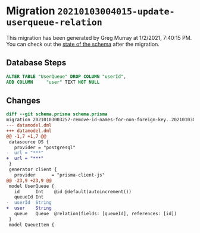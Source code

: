 # Migration `20210103004015-update-userqueue-relation`

This migration has been generated by Greg Murray at 1/2/2021, 7:40:15 PM.
You can check out the [state of the schema](./schema.prisma) after the migration.

## Database Steps

```sql
ALTER TABLE "UserQueue" DROP COLUMN "userId",
ADD COLUMN     "user" TEXT NOT NULL
```

## Changes

```diff
diff --git schema.prisma schema.prisma
migration 20210103003257-remove-id-names-for-non-foreign-key..20210103004015-update-userqueue-relation
--- datamodel.dml
+++ datamodel.dml
@@ -1,7 +1,7 @@
 datasource DS {
   provider = "postgresql"
-  url = "***"
+  url = "***"
 }
 generator client {
   provider      = "prisma-client-js"
@@ -23,9 +23,9 @@
 model UserQueue {
   id      Int    @id @default(autoincrement())
   queueId Int
-  userId  String
+  user    String
   queue   Queue  @relation(fields: [queueId], references: [id])
 }
 model QueueItem {
```
